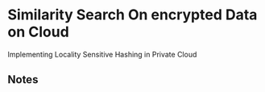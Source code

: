# Similarity Search On encrypted Data on Cloud

Implementing Locality Sensitive Hashing in Private Cloud

## Notes
